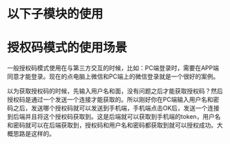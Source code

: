 # 以下子模块的使用

# 授权码模式的使用场景
一般授权码模式使用在与第三方交互的时候，比如：PC端登录时，需要在APP端同意才能登录。现在的点电脑上微信和PC端上的微信登录就是一个很好的案例。

以为获取授权码的时候，先输入用户名和面，没有问题之后才能获取授权码？然后授权码是通过一个发送一个连接才能获取的。所以刚好你在PC端输入用户名和密码之后，发送哪个授权码就可以发送到手机端，手机端点击OK后，发送一个连接到后端并且将这个授权码获取到。这是后端就可以获取到手机端的token，用户名和密码就可以在后端获取到，授权码和用户名和密码都获取到就可以授权成功。大概思路是这样的。
